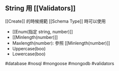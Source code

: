 ## String 用 [[Validators]]
[[Create]] 的時候規範 [[Schema Type]] 時可以使用
- [[Enum(指定 string, number)]]
- [[Minlength(number)]]
- Maxlength(number): 參照 [[Minlength(number)]]
- Uppercase(boo)
- Lowercase(boo)



#database #nosql #mongoose #mongodb #validators